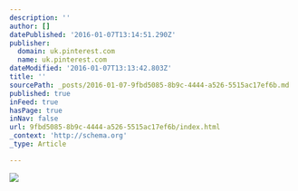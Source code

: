 ```yaml
---
description: ''
author: []
datePublished: '2016-01-07T13:14:51.290Z'
publisher:
  domain: uk.pinterest.com
  name: uk.pinterest.com
dateModified: '2016-01-07T13:13:42.803Z'
title: ''
sourcePath: _posts/2016-01-07-9fbd5085-8b9c-4444-a526-5515ac17ef6b.md
published: true
inFeed: true
hasPage: true
inNav: false
url: 9fbd5085-8b9c-4444-a526-5515ac17ef6b/index.html
_context: 'http://schema.org'
_type: Article

---
```

![](https://s-media-cache-ak0.pinimg.com/736x/00/ba/70/00ba7055648bddf378f0ff1dc48b006e.jpg)